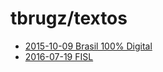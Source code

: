 
tbrugz/textos
=============

* [2015-10-09 Brasil 100% Digital](2015/09-10-brasildigital.md)
* [2016-07-19 FISL](2016/07-19-fisl.md)


